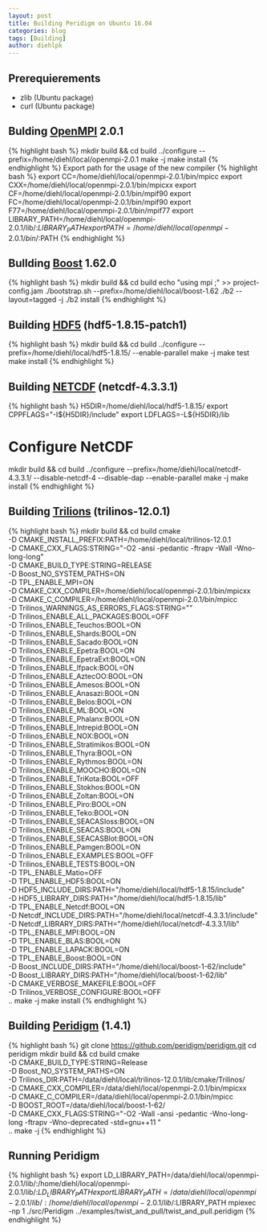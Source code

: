 ```yaml
---
layout: post
title: Building Peridigm on Ubuntu 16.04
categories: blog
tags: [Building]
author: diehlpk
---
```


## Prerequierements

* zlib  (Ubuntu package)
* curl (Ubuntu package)

## Bulding [OpenMPI](http://www.open-mpi.de/software/ompi/v2.0/) 2.0.1
{% highlight bash %}
mkdir build && cd build
../configure --prefix=/home/diehl/local/openmpi-2.0.1
make -j
make install
{% endhighlight %}
Export path for the usage of the new compiler
{% highlight bash %}
export CC=/home/diehl/local/openmpi-2.0.1/bin/mpicc 
export CXX=/home/diehl/local/openmpi-2.0.1/bin/mpicxx
export CF=/home/diehl/local/openmpi-2.0.1/bin/mpif90 
export FC=/home/diehl/local/openmpi-2.0.1/bin/mpif90 
export F77=/home/diehl/local/openmpi-2.0.1/bin/mpif77
export LIBRARY_PATH=/home/diehl/local/openmpi-2.0.1/lib/:${LIBRARY_PATH}
export PATH=/home/diehl/local/openmpi-2.0.1/bin/:$PATH
{% endhighlight %}

## Bullding [Boost](http://www.boost.org/users/download/) 1.62.0
{% highlight bash %}
mkdir build && cd build
echo "using mpi ;" >> project-config.jam
./bootstrap.sh --prefix=/home/diehl/local/boost-1.62
./b2 --layout=tagged -j 
./b2 install
{% endhighlight %}

## Building [HDF5](https://www.hdfgroup.org/downloads/index.html) (hdf5-1.8.15-patch1)
{% highlight bash %}
mkdir build && cd build
../configure --prefix=/home/diehl/local/hdf5-1.8.15/ --enable-parallel 
make -j 
make test
make install
{% endhighlight %}

## Building [NETCDF](https://www.unidata.ucar.edu/downloads/netcdf/index.jsp) (netcdf-4.3.3.1) 
{% highlight bash %}
H5DIR=/home/diehl/local/hdf5-1.8.15/ 
export CPPFLAGS="-I${H5DIR}/include" 
export LDFLAGS=-L${H5DIR}/lib 
# Configure NetCDF 
mkdir build && cd build
../configure --prefix=/home/diehl/local/netcdf-4.3.3.1/  --disable-netcdf-4 --disable-dap --enable-parallel 
make -j
make install
{% endhighlight %}

## Building [Trilions](https://trilinos.org/download/) (trilinos-12.0.1)
{% highlight bash  %}
mkdir build && cd build
cmake \
-D CMAKE_INSTALL_PREFIX:PATH=/home/diehl/local/trilinos-12.0.1 \
-D CMAKE_CXX_FLAGS:STRING="-O2 -ansi -pedantic -ftrapv -Wall -Wno-long-long" \
-D CMAKE_BUILD_TYPE:STRING=RELEASE \
-D Boost_NO_SYSTEM_PATHS=ON \
-D TPL_ENABLE_MPI=ON \
-D CMAKE_CXX_COMPILER=/home/diehl/local/openmpi-2.0.1/bin/mpicxx \
-D CMAKE_C_COMPILER=/home/diehl/local/openmpi-2.0.1/bin/mpicc \
-D Trilinos_WARNINGS_AS_ERRORS_FLAGS:STRING="" \
-D Trilinos_ENABLE_ALL_PACKAGES:BOOL=OFF \
-D Trilinos_ENABLE_Teuchos:BOOL=ON \
-D Trilinos_ENABLE_Shards:BOOL=ON \
-D Trilinos_ENABLE_Sacado:BOOL=ON \
-D Trilinos_ENABLE_Epetra:BOOL=ON \
-D Trilinos_ENABLE_EpetraExt:BOOL=ON \
-D Trilinos_ENABLE_Ifpack:BOOL=ON \
-D Trilinos_ENABLE_AztecOO:BOOL=ON \
-D Trilinos_ENABLE_Amesos:BOOL=ON \
-D Trilinos_ENABLE_Anasazi:BOOL=ON \
-D Trilinos_ENABLE_Belos:BOOL=ON \
-D Trilinos_ENABLE_ML:BOOL=ON \
-D Trilinos_ENABLE_Phalanx:BOOL=ON \
-D Trilinos_ENABLE_Intrepid:BOOL=ON \
-D Trilinos_ENABLE_NOX:BOOL=ON \
-D Trilinos_ENABLE_Stratimikos:BOOL=ON \
-D Trilinos_ENABLE_Thyra:BOOL=ON \
-D Trilinos_ENABLE_Rythmos:BOOL=ON \
-D Trilinos_ENABLE_MOOCHO:BOOL=ON \
-D Trilinos_ENABLE_TriKota:BOOL=OFF \
-D Trilinos_ENABLE_Stokhos:BOOL=ON \
-D Trilinos_ENABLE_Zoltan:BOOL=ON \
-D Trilinos_ENABLE_Piro:BOOL=ON \
-D Trilinos_ENABLE_Teko:BOOL=ON \
-D Trilinos_ENABLE_SEACASIoss:BOOL=ON \
-D Trilinos_ENABLE_SEACAS:BOOL=ON \
-D Trilinos_ENABLE_SEACASBlot:BOOL=ON \
-D Trilinos_ENABLE_Pamgen:BOOL=ON \
-D Trilinos_ENABLE_EXAMPLES:BOOL=OFF \
-D Trilinos_ENABLE_TESTS:BOOL=ON \
-D TPL_ENABLE_Matio=OFF \
-D TPL_ENABLE_HDF5:BOOL=ON \
-D HDF5_INCLUDE_DIRS:PATH="/home/diehl/local/hdf5-1.8.15/include" \
-D HDF5_LIBRARY_DIRS:PATH="/home/diehl/local/hdf5-1.8.15/lib" \
-D TPL_ENABLE_Netcdf:BOOL=ON \
-D Netcdf_INCLUDE_DIRS:PATH="/home/diehl/local/netcdf-4.3.3.1/include" \
-D Netcdf_LIBRARY_DIRS:PATH="/home/diehl/local/netcdf-4.3.3.1/lib" \
-D TPL_ENABLE_MPI:BOOL=ON \
-D TPL_ENABLE_BLAS:BOOL=ON \
-D TPL_ENABLE_LAPACK:BOOL=ON \
-D TPL_ENABLE_Boost:BOOL=ON \
-D Boost_INCLUDE_DIRS:PATH="/home/diehl/local/boost-1-62/include" \
-D Boost_LIBRARY_DIRS:PATH="/home/diehl/local/boost-1-62/lib" \
-D CMAKE_VERBOSE_MAKEFILE:BOOL=OFF \
-D Trilinos_VERBOSE_CONFIGURE:BOOL=OFF \
..
make -j
make install
{% endhighlight %}

## Building [Peridigm](https://peridigm.sandia.gov/) (1.4.1) 
{% highlight bash %}
git clone https://github.com/peridigm/peridigm.git
cd peridigm
mkdir build && cd build
cmake \
-D CMAKE_BUILD_TYPE:STRING=Release \
-D Boost_NO_SYSTEM_PATHS=ON \
-D Trilinos_DIR:PATH=/data/diehl/local/trilinos-12.0.1/lib/cmake/Trilinos/ \
-D CMAKE_CXX_COMPILER=/data/diehl/local/openmpi-2.0.1/bin/mpicxx \
-D CMAKE_C_COMPILER=/data/diehl/local/openmpi-2.0.1/bin/mpicc \
-D BOOST_ROOT=/data/diehl/local/boost-1-62/ \
-D CMAKE_CXX_FLAGS:STRING="-O2 -Wall -ansi -pedantic -Wno-long-long -ftrapv -Wno-deprecated -std=gnu++11 " \
..
make -j
{% endhighlight %}

## Running Peridigm
{% highlight bash %}
export LD_LIBRARY_PATH=/data/diehl/local/openmpi-2.0.1/lib/:/home/diehl/local/openmpi-2.0.1/lib/:$LD_LIBRARY_PATH
export LIBRARY_PATH=/data/diehl/local/openmpi-2.0.1/lib/:/home/diehl/local/openmpi-2.0.1/lib/:$LIBRARY_PATH
 mpiexec -np 1 ./src/Peridigm ../examples/twist_and_pull/twist_and_pull.peridigm
{% endhighlight %}

